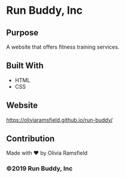 # Run Buddy, Inc

## Purpose

A website that offers fitness training services.

## Built With

- HTML
- CSS

## Website

https://oliviaramsfield.github.io/run-buddy/

## Contribution

Made with ❤️ by Olivia Ramsfield

### ©️2019 Run Buddy, Inc
